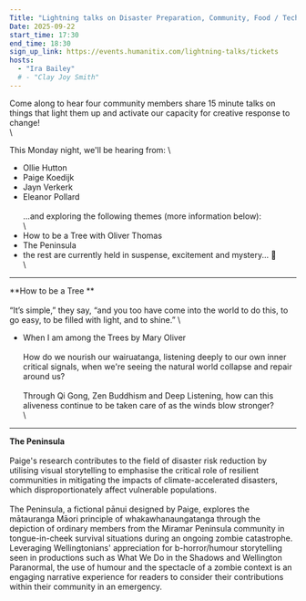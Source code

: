 ```yaml
---
Title: "Lightning talks on Disaster Preparation, Community, Food / Tech Sovereignty"
Date: 2025-09-22
start_time: 17:30
end_time: 18:30
sign_up_link: https://events.humanitix.com/lightning-talks/tickets
hosts:
  - "Ira Bailey"
  # - "Clay Joy Smith"
---
```


Come along to hear four community members share 15 minute talks on things that light them up and activate our capacity for creative response to change! \
\

This Monday night, we'll be hearing from: \
* Ollie Hutton
* Paige Koedijk 
* Jayn Verkerk
* Eleanor Pollard
\
\
...and exploring the following themes (more information below): 
\
\
* How to be a Tree with Oliver Thomas 
* The Peninsula
* the rest are currently held in suspense, excitement and mystery... 🤫
\
\
---
**How to be a Tree **\
\
“It’s simple,” they say, “and you too have come into the world to do this, to go easy, to be filled with light, and to shine.”  \
- When I am among the Trees by Mary Oliver   \
\
How do we nourish our wairuatanga, listening deeply to our own inner critical signals, when we're seeing the natural world collapse and repair around us? \
\
Through Qi Gong, Zen Buddhism and Deep Listening, how can this aliveness continue to be taken care of as the winds blow stronger? \
\
---

**The Peninsula**\
\
Paige's research contributes to the field of disaster risk reduction by utilising visual storytelling to emphasise the critical role of resilient communities in mitigating the impacts of climate-accelerated disasters, which disproportionately affect vulnerable populations. \
\
The Peninsula, a fictional pānui designed by Paige, explores the mātauranga Māori principle of whakawhanaungatanga through the depiction of ordinary members from the Miramar Peninsula community in tongue-in-cheek survival situations during an ongoing zombie catastrophe. Leveraging Wellingtonians' appreciation for b-horror/humour storytelling seen in productions such as What We Do in the Shadows and Wellington Paranormal, the use of humour and the spectacle of a zombie context is an engaging narrative experience for readers to consider their contributions within their community in an emergency.
